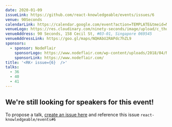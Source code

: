 ```yaml
---
date: 2020-01-09
issueLink: https://github.com/react-knowledgeable/events/issues/6
venue: 90Seconds
calendarLink: https://calendar.google.com/event?action=TEMPLATE&tmeid=MTYybWpxODNvbjAwM2R0M25xOG51dGtxaHIgaDBhZDI1Y3JoOTRtb2hxOTJoMGZ2dG4zY2dAZw&tmsrc=h0ad25crh94mohq92h0fvtn3cg%40group.calendar.google.com
venueLogo: https://res.cloudinary.com/ninety-seconds/image/upload/c_thumb,fl_lossy,fl_progressive/v1/-logos-2019/logo-90-black
venueAddress: 90 Seconds, 158 Cecil St, #03-01, Singapore 069545
venueAddressLink: https://goo.gl/maps/NQHAbU2RAPdc7hZL9
sponsors:
  - sponsor: NodeFlair
    sponsorLogo: https://www.nodeflair.com/wp-content/uploads/2018/04/NodeFlair_Full.png
    sponsorLink: https://www.nodeflair.com/
title: '<RK⚡️ issue={6}  />'
talks: 
  - 36
  - 40
  - 41
---
```


## We're still looking for speakers for this event!

To propose a talk, [create an issue here](https://github.com/react-knowledgeable/talks/issues) and reference this issue `react-knowledgeable/events#6`

